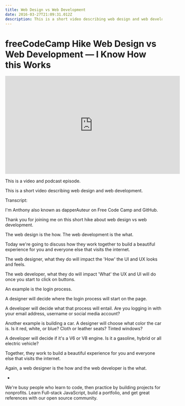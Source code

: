 ```yaml
---
title: Web Design vs Web Development
date: 2016-03-27T21:09:31.012Z
description: This is a short video describing web design and web development.
---
```

# freeCodeCamp Hike Web Design vs Web Development — I Know How this Works

<center><iframe width="560" height="315" src="https://www.youtube.com/embed/5ZzioWgcObg" frameborder="0" allow="accelerometer; autoplay; encrypted-media; gyroscope; picture-in-picture" allowfullscreen></iframe></center>

This is a video and podcast episode.

This is a short video describing web design and web development.

Transcript:

I'm Anthony also known as dapperAuteur on Free Code Camp and GitHub.

Thank you for joining me on this short hike about web design vs web
development. 

The web design is the how. The web development is the what.

Today we're going to discuss how they work together to build a beautiful experience for you and everyone else that visits the internet.

The web designer, what they do will impact the 'How' the UI and UX looks and feels.

The web developer, what they do will impact 'What' the UX and UI will do once you start to click on buttons. 

An example is the login process.

A designer will decide where the login process will start on the page.

A developer will decide what that process will entail. Are you logging in with your email address, username or social media account?

Another example is building a car. A designer will choose what color the car is. Is it red, white, or blue? Cloth or leather seats? Tinted windows?

A developer will decide if it's a V6 or V8 engine. Is it a gasoline, hybrid
or all electric vehicle?

Together, they work to build a beautiful experience for you and everyone else that visits the internet. 

Again, a web designer is the how and the web developer is the what.

-

We're busy people who learn to code, then practice by building projects for nonprofits. Learn Full-stack JavaScript, build a portfolio, and get great references with our open source community.
